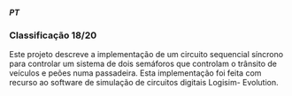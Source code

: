 ##### PT
### Classificação 18/20
Este projeto descreve a implementação de um circuito sequencial síncrono para controlar um
sistema de dois semáforos que controlam o trânsito de veículos e peões numa passadeira.
Esta implementação foi feita com recurso ao software de simulação de circuitos digitais Logisim-
Evolution.

